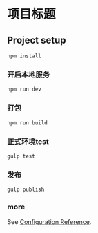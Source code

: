 # 项目标题

## Project setup
```
npm install
```

### 开启本地服务
```
npm run dev
```

### 打包
```
npm run build
```

### 正式环境test
```
gulp test
```

### 发布
```
gulp publish
```

### more
See [Configuration Reference](https://g.hz.netease.com/f2e/doc/doc/blob/master/RULE.md).

